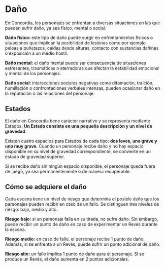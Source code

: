 # Daño

En Concordia, los personajes se enfrentan a diversas situaciones en las que pueden sufrir daño, ya sea físico, mental o social.

**Daño físico:** este tipo de daño puede surgir en enfrentamientos físicos o situaciones que implican la posibilidad de lesiones como por ejemplo peleas a puñetazos, caídas desde alturas, contacto con sustancias dañinas o exposición a un medio hostil.

**Daño mental:** el daño mental puede ser consecuencia de situaciones estresantes, traumáticas o aterradoras que afectan la estabilidad emocional y mental de los personajes.

**Daño social:** interacciones sociales negativas como difamación, traición, humillación o confrontaciones verbales intensas, pueden ocasionar daño en la reputación o las relaciones del personaje.

## Estados

El daño en Concordia tiene carácter narrativo y se representa mediante Estados. **Un Estado consiste en una pequeña descripción y un nivel de gravedad**.

Existen cuatro espacios para Estados de cada tipo: **dos leves, uno grave y uno muy grave**. Cuando un personaje recibe daño y no hay espacio disponible en su nivel de gravedad correspondiente, se convierte en un estado de gravedad superior.

Si se recibe daño sin ningún espacio disponible, el personaje queda fuera de juego, ya sea permanentemente o de manera recuperable.

## Cómo se adquiere el daño

Cada escena tiene un nivel de riesgo que determina el posible daño que los personajes pueden recibir en caso de un fallo. Se distinguen tres niveles de riesgo: bajo, medio y alto.

**Riesgo bajo:** si un personaje falla en su tirada, no sufre daño. Sin embargo, puede recibir un punto de daño en caso de experimentar un Revés durante la escena.

**Riesgo medio:** en caso de fallo, el personaje recibe 1 punto de daño. Además, si se enfrenta a un Revés, puede sufrir un punto adicional de daño.

**Riesgo alto:** un fallo implica 1 punto de daño para el personaje. Si se produce un Revés, el daño aumenta en 2 puntos adicionales.
